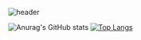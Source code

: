 ![header](https://capsule-render.vercel.app/api?type=waving&color=auto&height=300&text=SeojungHwang&fontSize=60&fontColor=ffffff&fontAlign=70&fontAlignY=50)

![Anurag's GitHub stats](https://github-readme-stats.vercel.app/api?username=SeojungH&show_icons=true&theme=solarized-light) [![Top Langs](https://github-readme-stats.vercel.app/api/top-langs/?username=SeojungH)](https://github.com/SeojungH/github-readme-stats)



